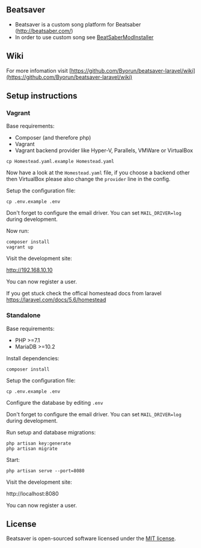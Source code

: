 ## Beatsaver

- Beatsaver is a custom song platform for Beatsaber (http://beatsaber.com/)
- In order to use custom song see [BeatSaberModInstaller](https://github.com/Umbranoxio/BeatSaberModInstaller/releases)

## Wiki
For more infomation visit [https://github.com/Byorun/beatsaver-laravel/wiki](https://github.com/Byorun/beatsaver-laravel/wiki)

## Setup instructions

### Vagrant

Base requirements:
* Composer (and therefore php)
* Vagrant
* Vagrant backend provider like Hyper-V, Parallels, VMWare or VirtualBox

```
cp Homestead.yaml.example Homestead.yaml
```

Now have a look at the `Homestead.yaml` file, if you choose a backend other then VirtualBox please also change the `provider` line in the config.

Setup the configuration file:
```
cp .env.example .env
```
Don't forget to configure the email driver. You can set `MAIL_DRIVER=log` during development.

Now run:
```
composer install
vagrant up
```

Visit the development site:

http://192.168.10.10

You can now register a user.

If you get stuck check the offical homestead docs from laravel https://laravel.com/docs/5.6/homestead

### Standalone

Base requirements:

* PHP >=7.1
* MariaDB >=10.2

Install dependencies:

```
composer install
```

Setup the configuration file:

```
cp .env.example .env
```

Configure the database by editing `.env`

Don't forget to configure the email driver. You can set `MAIL_DRIVER=log` during development.

Run setup and database migrations:

```
php artisan key:generate
php artisan migrate
```

Start:

```
php artisan serve --port=8080
```

Visit the development site:

http://localhost:8080

You can now register a user.

## License

Beatsaver is open-sourced software licensed under the [MIT license](https://opensource.org/licenses/MIT).
